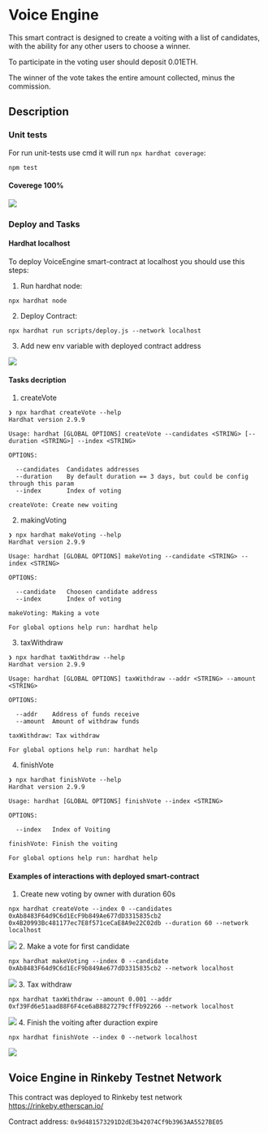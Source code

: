 # Voice Engine 

This smart contract is designed to create a voiting with a list of candidates, with the ability for any other users to choose a winner.

To participate in the voting user should deposit 0.01ETH.

The winner of the vote takes the entire amount collected, minus the commission.

## Description

### Unit tests

For run unit-tests use cmd it will run `npx hardhat coverage`:

```
npm test
```

#### Coverege 100%

![](https://i2.paste.pics/f29a84a7c8ff9897588634d073340b1b.png)

### Deploy and Tasks

#### Hardhat localhost

To deploy VoiceEngine smart-contract at localhost you should use this steps: 

1. Run hardhat node:
```
npx hardhat node
```

2. Deploy Contract:
```
npx hardhat run scripts/deploy.js --network localhost
```

3. Add new env variable with deployed contract address

![](https://i2.paste.oics/c51ccb46f4e920bfd47e831c730e2007.png)

#### Tasks decription

1. createVote

```
❯ npx hardhat createVote --help
Hardhat version 2.9.9

Usage: hardhat [GLOBAL OPTIONS] createVote --candidates <STRING> [--duration <STRING>] --index <STRING>

OPTIONS:

  --candidates	Candidates addresses
  --duration  	By default duration == 3 days, but could be config through this param
  --index     	Index of voting

createVote: Create new voiting
```

2. makingVoting

```
❯ npx hardhat makeVoting --help
Hardhat version 2.9.9

Usage: hardhat [GLOBAL OPTIONS] makeVoting --candidate <STRING> --index <STRING>

OPTIONS:

  --candidate	Choosen candidate address
  --index    	Index of voting

makeVoting: Making a vote

For global options help run: hardhat help
```

3. taxWithdraw

```
❯ npx hardhat taxWithdraw --help
Hardhat version 2.9.9

Usage: hardhat [GLOBAL OPTIONS] taxWithdraw --addr <STRING> --amount <STRING>

OPTIONS:

  --addr  	Address of funds receive
  --amount	Amount of withdraw funds

taxWithdraw: Tax withdraw

For global options help run: hardhat help
```

4. finishVote

```
❯ npx hardhat finishVote --help
Hardhat version 2.9.9

Usage: hardhat [GLOBAL OPTIONS] finishVote --index <STRING>

OPTIONS:

  --index	Index of Voiting

finishVote: Finish the voiting

For global options help run: hardhat help
```

#### Examples of interactions with deployed smart-contract

1. Create new voting by owner with duration 60s

```
npx hardhat createVote --index 0 --candidates 0xAb8483F64d9C6d1EcF9b849Ae677dD3315835cb2 0x4B20993Bc481177ec7E8f571ceCaE8A9e22C02db --duration 60 --network localhost
```
![](https://i2.paste.oics/80cf4caede8eeddd01e19acf5f630d71.png)
2. Make a vote for first candidate

```
npx hardhat makeVoting --index 0 --candidate 0xAb8483F64d9C6d1EcF9b849Ae677dD3315835cb2 --network localhost
```
![](https://i2.paste.oics/83c3fb1e9cee767f0ec2ad1999d8b746.png)
3. Tax withdraw 

```
npx hardhat taxWithdraw --amount 0.001 --addr 0xf39Fd6e51aad88F6F4ce6aB8827279cffFb92266 --network localhost
```
![](https://i2.paste.oics/77ec8d4b0dd8f667e352c2103f87c5fd.png)
4. Finish the voiting after duraction expire

```
npx hardhat finishVote --index 0 --network localhost
```
![](https://i2.paste.oics/4b1157f477c48365ad2b402361987178.png)
## Voice Engine in Rinkeby Testnet Network

This contract was deployed to Rinkeby test network https://rinkeby.etherscan.io/

Contract address: 
`0x9d481573291D2dE3b42074Cf9b3963AA5527BE05`
